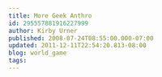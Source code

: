 ```yaml
---
title: More Geek Anthro
id: 295557881916227999
author: Kirby Urner
published: 2008-07-24T08:55:00.000-07:00
updated: 2011-12-11T22:54:20.813-08:00
blog: world_game
tags: 
---
```


